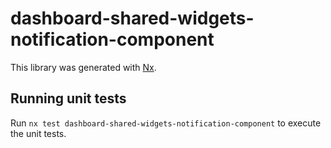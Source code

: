 # dashboard-shared-widgets-notification-component

This library was generated with [Nx](https://nx.dev).

## Running unit tests

Run `nx test dashboard-shared-widgets-notification-component` to execute the unit tests.
